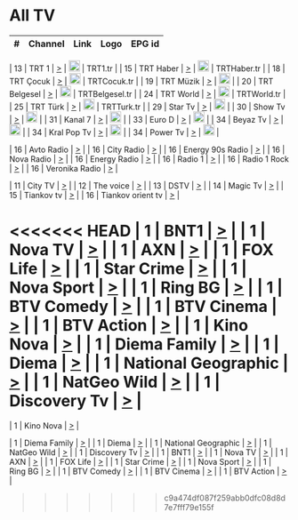 <h1>All TV</h1>

| #   | Channel        | Link  | Logo | EPG id |
|:---:|:--------------:|:-----:|:----:|:------:|

| 13  | TRT 1            | [>](https://tv-trt1.medya.trt.com.tr/master.m3u8) | <img height="20" src="https://i.imgur.com/j786OLG.png"/> | TRT1.tr |
| 15  | TRT Haber        | [>](https://tv-trthaber.medya.trt.com.tr/master.m3u8) | <img height="20" src="https://i.imgur.com/OVfo8Ab.png"/> | TRTHaber.tr |
| 18  | TRT Çocuk        | [>](https://tv-trtcocuk.medya.trt.com.tr/master.m3u8) | <img height="20" src="https://i.imgur.com/QLFmD6d.png"/> | TRTCocuk.tr |
| 19  | TRT Müzik        | [>](https://tv-trtmuzik.medya.trt.com.tr/master.m3u8) | <img height="20" src="https://i.imgur.com/fIVFCEd.png"/> |
| 20  | TRT Belgesel     | [>](https://tv-trtbelgesel.medya.trt.com.tr/master.m3u8) | <img height="20" src="https://i.imgur.com/MGO87pe.png"/> | TRTBelgesel.tr |
| 24  | TRT World        | [>](https://tv-trtworld.medya.trt.com.tr/master.m3u8) | <img height="20" src="https://i.imgur.com/JEA2xpv.png"/> | TRTWorld.tr |
| 25  | TRT Türk         | [>](https://tv-trtturk.medya.trt.com.tr/master.m3u8) | <img height="20" src="https://i.imgur.com/OSTOQNw.png"/> | TRTTurk.tr |
| 29  | Star Tv   | [>](https://dogus-live.daioncdn.net/startv/startv_360p.m3u8) | <img height="20" src="https://i.imgur.com/IebUZx1.png"/> |
| 30  | Show Tv     | [>](https://ciner-live.daioncdn.net/showtv/showtv.m3u8) | <img height="20" src="https://i.imgur.com/IebUZx1.png"/> |
| 31  | Kanal 7     | [>](https://kanal7-live.daioncdn.net/kanal7/kanal7.m3u8) | <img height="20" src="https://i.imgur.com/IebUZx1.png"/> |
| 33  | Euro D    | [>](https://www.youtube.com/user/KanalD/live) | <img height="20" src="https://i.imgur.com/IebUZx1.png"/> |
| 34  | Beyaz Tv     | [>](https://beyaztv-live.daioncdn.net/beyaztv/beyaztv.m3u8) | <img height="20" src="https://i.imgur.com/IebUZx1.png"/> |
| 34  | Kral Pop Tv     | [>](https://www.youtube.com/watch?v=GuFTuKoXepw) | <img height="20" src="https://i.imgur.com/IebUZx1.png"/> |
| 34  | Power Tv     | [>](https://livetv.powerapp.com.tr/powerTV/powerhd.smil/chunklist.m3u8) | <img height="20" src="https://i.imgur.com/IebUZx1.png"/> |

| 16  | Avto Radio | [>](http://stream.metacast.eu/avtoradio.mp3.m3u) |
| 16  | City Radio | [>](http://stream.metacast.eu/city.aac.m3u) |
| 16  | Energy 90s Radio | [>](http://stream.metacast.eu/energy-90s.m3u) |
| 16  | Nova Radio | [>](http://stream.metacast.eu/nova.aac.m3u) |
| 16  | Energy Radio | [>](http://stream.metacast.eu/nrj.aac.m3u) |
| 16  | Radio 1 | [>](http://stream.metacast.eu/radio1.aac.m3u) |
| 16  | Radio 1 Rock | [>](http://stream.metacast.eu/radio1rock.aac.m3u) |
| 16  | Veronika Radio | [>](http://stream.metacast.eu/veronika.aac.m3u) |

| 11  | City TV | [>](https://tv.city.bg/play/tshls/citytv/index.m3u8) |
| 12  | The voice | [>](https://bss1.neterra.tv/thevoice/thevoice.m3u8) |
| 13  | DSTV | [>](http://46.249.95.140:8081/hls/data.m3u8) |
| 14  | Magic Tv | [>](https://bss1.neterra.tv/magictv/magictv.m3u8) |
| 15  | Tiankov tv | [>](https://streamer103.neterra.tv/tiankov-folk/live.m3u8) |
| 16  | Tiankov orient tv | [>](https://streamer103.neterra.tv/tiankov-orient/live.m3u8) |

<<<<<<< HEAD
| 1 | BNT1 | [>](https://ymkaya.xyz:45956/tv/bnt1/playlist.m3u8?wmsAuthSign=c2VydmVyX3RpbWU9MS8xNi8yMDI1IDE6NDA6NTcgUE0maGFzaF92YWx1ZT04TmdteDh2SGVWOWJuYlFJMWlBTUhRPT0mdmFsaWRtaW51dGVzPTYw) |
| 1 | Nova TV | [>](https://ymkaya.xyz:45956/tv/novatv/playlist.m3u8?wmsAuthSign=c2VydmVyX3RpbWU9MS8xNi8yMDI1IDE6NDE6MDcgUE0maGFzaF92YWx1ZT1MWnFkVjR1bkVxS0NtYmVINHV0bmVRPT0mdmFsaWRtaW51dGVzPTYw) |
| 1 | AXN | [>](https://ymkaya.xyz:45956/tv/axn/playlist.m3u8?wmsAuthSign=c2VydmVyX3RpbWU9MS8xNi8yMDI1IDE6NDE6MTcgUE0maGFzaF92YWx1ZT1qR296LytsdzJ3ZmF0MlBLdUxIQ2FRPT0mdmFsaWRtaW51dGVzPTYw) |
| 1 | FOX Life | [>](https://ymkaya.xyz:45956/tv/foxlife/playlist.m3u8?wmsAuthSign=c2VydmVyX3RpbWU9MS8xNi8yMDI1IDE6NDE6MjcgUE0maGFzaF92YWx1ZT1vVDRaK2hoVUdhM2liK3prbHdpdHJ3PT0mdmFsaWRtaW51dGVzPTYw) |
| 1 | Star Crime | [>](https://ymkaya.xyz:45956/tv/foxcrime/playlist.m3u8?wmsAuthSign=c2VydmVyX3RpbWU9MS8xNi8yMDI1IDE6NDE6MzcgUE0maGFzaF92YWx1ZT05cHZxTFJzTWV4L1VWcE5yVHJERXFRPT0mdmFsaWRtaW51dGVzPTYw) |
| 1 | Nova Sport | [>](https://ymkaya.xyz:45956/tv/novasport/playlist.m3u8?wmsAuthSign=c2VydmVyX3RpbWU9MS8xNi8yMDI1IDE6NDE6NDcgUE0maGFzaF92YWx1ZT15cWFaTEo1bW5Xd25xUWZjNkFUQkt3PT0mdmFsaWRtaW51dGVzPTYw) |
| 1 | Ring BG | [>](https://ymkaya.xyz:45956/tv/ringbg/playlist.m3u8?wmsAuthSign=c2VydmVyX3RpbWU9MS8xNi8yMDI1IDE6NDE6NTggUE0maGFzaF92YWx1ZT14UnFDUlYwdzNlZmFzM0lxUmVDckd3PT0mdmFsaWRtaW51dGVzPTYw) |
| 1 | BTV Comedy | [>](https://ymkaya.xyz:45956/tv/btvcomedy/playlist.m3u8?wmsAuthSign=c2VydmVyX3RpbWU9MS8xNi8yMDI1IDE6NDI6MDggUE0maGFzaF92YWx1ZT0xTEFrOXgrYUZwa25SYzF4QSs4djJnPT0mdmFsaWRtaW51dGVzPTYw) |
| 1 | BTV Cinema | [>](https://ymkaya.xyz:45956/tv/btvcinema/playlist.m3u8?wmsAuthSign=c2VydmVyX3RpbWU9MS8xNi8yMDI1IDE6NDI6MTggUE0maGFzaF92YWx1ZT10SXdkMUJoV2lGa1dVM1BWd3dQS3RRPT0mdmFsaWRtaW51dGVzPTYw) |
| 1 | BTV Action | [>](https://ymkaya.xyz:45956/tv/btvaction/playlist.m3u8?wmsAuthSign=c2VydmVyX3RpbWU9MS8xNi8yMDI1IDE6NDI6MjggUE0maGFzaF92YWx1ZT1rZnZCQ3dHTDdJbVdIYitpMzRJK0hnPT0mdmFsaWRtaW51dGVzPTYw) |
| 1 | Kino Nova | [>](https://ymkaya.xyz:45956/tv/kinonova/playlist.m3u8?wmsAuthSign=c2VydmVyX3RpbWU9MS8xNi8yMDI1IDE6NDI6MzcgUE0maGFzaF92YWx1ZT01dDk4TW9HenA4WFVYaDI3WWVHRkNnPT0mdmFsaWRtaW51dGVzPTYw) |
| 1 | Diema Family | [>](https://ymkaya.xyz:45956/tv/diemafamily/playlist.m3u8?wmsAuthSign=c2VydmVyX3RpbWU9MS8xNi8yMDI1IDE6NDI6NDcgUE0maGFzaF92YWx1ZT11bVc1UFRac3MzK3BWd0lhaWIrOElBPT0mdmFsaWRtaW51dGVzPTYw) |
| 1 | Diema | [>](https://ymkaya.xyz:45956/tv/diema/playlist.m3u8?wmsAuthSign=c2VydmVyX3RpbWU9MS8xNi8yMDI1IDE6NDI6NTcgUE0maGFzaF92YWx1ZT1VNkRWbWpYRW9DRlNZVkdiaGt2TThnPT0mdmFsaWRtaW51dGVzPTYw) |
| 1 | National Geographic | [>](https://ymkaya.xyz:45956/tv/natgeo/playlist.m3u8?wmsAuthSign=c2VydmVyX3RpbWU9MS8xNi8yMDI1IDE6NDM6NTYgUE0maGFzaF92YWx1ZT1yanpLeFZEa0RLREgrUVlVNmJMTmlBPT0mdmFsaWRtaW51dGVzPTYw) |
| 1 | NatGeo Wild | [>](https://ymkaya.xyz:45956/tv/natgeowild/playlist.m3u8?wmsAuthSign=c2VydmVyX3RpbWU9MS8xNi8yMDI1IDE6NDQ6MDYgUE0maGFzaF92YWx1ZT1YZGtsMlpydU44NFVwQXZkZlNFd1pRPT0mdmFsaWRtaW51dGVzPTYw) |
| 1 | Discovery Tv | [>](https://ymkaya.xyz:45956/tv/discovery/playlist.m3u8?wmsAuthSign=c2VydmVyX3RpbWU9MS8xNi8yMDI1IDE6NDQ6MTYgUE0maGFzaF92YWx1ZT1MNFB6SG4yeHh4U0FPSFZBcG1qQmR3PT0mdmFsaWRtaW51dGVzPTYw) |
=======


| 1 | Kino Nova | [>](https://ymkaya.xyz:11336/tv/kinonova/playlist.m3u8?wmsAuthSign=c2VydmVyX3RpbWU9MS8yLzIwMjUgNDo0MDoyMCBBTSZoYXNoX3ZhbHVlPWlFS1FrWEtMMVRFM3l5YklUWUJQUHc9PSZ2YWxpZG1pbnV0ZXM9NjA=) |

| 1 | Diema Family | [>](https://ymkaya.xyz:11336/tv/diemafamily/playlist.m3u8?wmsAuthSign=c2VydmVyX3RpbWU9MS8yLzIwMjUgNDo0MDozMCBBTSZoYXNoX3ZhbHVlPUVUaTVKTldvZTF5WVVCM0YwL21kaXc9PSZ2YWxpZG1pbnV0ZXM9NjA=) |
| 1 | Diema | [>](https://ymkaya.xyz:11336/tv/diema/playlist.m3u8?wmsAuthSign=c2VydmVyX3RpbWU9MS8yLzIwMjUgNDo0MDo0MCBBTSZoYXNoX3ZhbHVlPVlYMWVJT2NuUjNpUTBsaytEUFFOS2c9PSZ2YWxpZG1pbnV0ZXM9NjA=) |
| 1 | National Geographic | [>](https://ymkaya.xyz:11336/tv/natgeo/playlist.m3u8?wmsAuthSign=c2VydmVyX3RpbWU9MS8yLzIwMjUgNDo0MTo0MSBBTSZoYXNoX3ZhbHVlPTJQTlVmcG5nYWx0M013eUhGRGxnd0E9PSZ2YWxpZG1pbnV0ZXM9NjA=) |
| 1 | NatGeo Wild | [>](https://ymkaya.xyz:11336/tv/natgeowild/playlist.m3u8?wmsAuthSign=c2VydmVyX3RpbWU9MS8yLzIwMjUgNDo0MTo1MSBBTSZoYXNoX3ZhbHVlPVl1OXZaTTliN0hGWEN3eDBYd1duNkE9PSZ2YWxpZG1pbnV0ZXM9NjA=) |
| 1 | Discovery Tv | [>](https://ymkaya.xyz:11336/tv/discovery/playlist.m3u8?wmsAuthSign=c2VydmVyX3RpbWU9MS8yLzIwMjUgNDo0MjowMSBBTSZoYXNoX3ZhbHVlPWtBQmdLNlY2RmQwWElzMVYzSDJyVkE9PSZ2YWxpZG1pbnV0ZXM9NjA=) |
| 1 | BNT1 | [>](https://ymkaya.xyz:11336/tv/bnt1/playlist.m3u8?wmsAuthSign=c2VydmVyX3RpbWU9MS8yLzIwMjUgNDozODozOCBBTSZoYXNoX3ZhbHVlPVVrMVlRQXpJWlhYeUh6ZFVpSC9NMUE9PSZ2YWxpZG1pbnV0ZXM9NjA=) |
| 1 | Nova TV | [>](https://ymkaya.xyz:11336/tv/novatv/playlist.m3u8?wmsAuthSign=c2VydmVyX3RpbWU9MS8yLzIwMjUgNDozODo0OCBBTSZoYXNoX3ZhbHVlPUVxQjh1a0ZzYkVGZU8zZDFGTzdreVE9PSZ2YWxpZG1pbnV0ZXM9NjA=) |
| 1 | AXN | [>](https://ymkaya.xyz:11336/tv/axn/playlist.m3u8?wmsAuthSign=c2VydmVyX3RpbWU9MS8yLzIwMjUgNDozODo1OCBBTSZoYXNoX3ZhbHVlPUpkWStGY1hkNXhaOVpPZ0thQ0FZL3c9PSZ2YWxpZG1pbnV0ZXM9NjA=) |
| 1 | FOX Life | [>](https://ymkaya.xyz:11336/tv/foxlife/playlist.m3u8?wmsAuthSign=c2VydmVyX3RpbWU9MS8yLzIwMjUgNDozOToxMCBBTSZoYXNoX3ZhbHVlPWt1ZDc1T3AzYlZDTjJnSy9TU0xJZlE9PSZ2YWxpZG1pbnV0ZXM9NjA=) |
| 1 | Star Crime | [>](https://ymkaya.xyz:11336/tv/foxcrime/playlist.m3u8?wmsAuthSign=c2VydmVyX3RpbWU9MS8yLzIwMjUgNDozOToyMCBBTSZoYXNoX3ZhbHVlPXIwVU45Nm9FR1l2enNkTG9TanBxbmc9PSZ2YWxpZG1pbnV0ZXM9NjA=) |
| 1 | Nova Sport | [>](https://ymkaya.xyz:11336/tv/novasport/playlist.m3u8?wmsAuthSign=c2VydmVyX3RpbWU9MS8yLzIwMjUgNDozOTozMCBBTSZoYXNoX3ZhbHVlPXlSZ0UxazVaM0xhSmc0NmR4T0c1T2c9PSZ2YWxpZG1pbnV0ZXM9NjA=) |
| 1 | Ring BG | [>](https://ymkaya.xyz:11336/tv/ringbg/playlist.m3u8?wmsAuthSign=c2VydmVyX3RpbWU9MS8yLzIwMjUgNDozOTo0MCBBTSZoYXNoX3ZhbHVlPTR4aUlFNHVUYWN4enY1WkVuOFZma2c9PSZ2YWxpZG1pbnV0ZXM9NjA=) |
| 1 | BTV Comedy | [>](https://ymkaya.xyz:11336/tv/btvcomedy/playlist.m3u8?wmsAuthSign=c2VydmVyX3RpbWU9MS8yLzIwMjUgNDozOTo1MCBBTSZoYXNoX3ZhbHVlPUtrMTJ2RHNTTUU1RFp1ZkVOdXFSK3c9PSZ2YWxpZG1pbnV0ZXM9NjA=) |
| 1 | BTV Cinema | [>](https://ymkaya.xyz:11336/tv/btvcinema/playlist.m3u8?wmsAuthSign=c2VydmVyX3RpbWU9MS8yLzIwMjUgNDozOTo1OSBBTSZoYXNoX3ZhbHVlPTZWcU9FZW56cG1NM1lrYy8xNE5NeHc9PSZ2YWxpZG1pbnV0ZXM9NjA=) |
| 1 | BTV Action | [>](https://ymkaya.xyz:11336/tv/btvaction/playlist.m3u8?wmsAuthSign=c2VydmVyX3RpbWU9MS8yLzIwMjUgNDo0MDoxMCBBTSZoYXNoX3ZhbHVlPUlDd0ErRkZVWThyMVZwR3c2REdGZ3c9PSZ2YWxpZG1pbnV0ZXM9NjA=) |
>>>>>>> c9a474df087f259abb0dfc08d8d7e7fff79e155f
